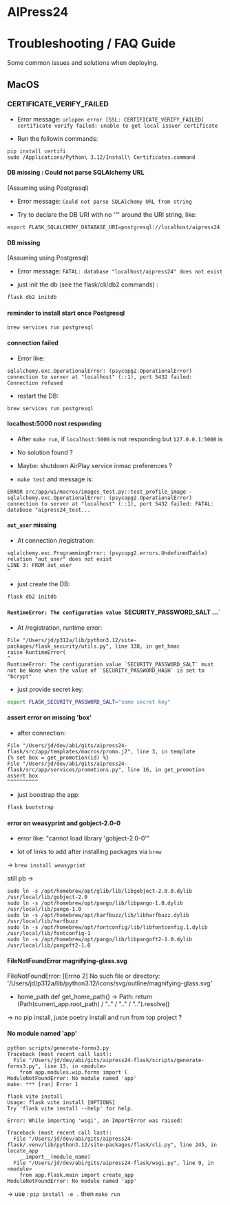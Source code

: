 # AIPress24

# Troubleshooting / FAQ Guide

Some common issues and solutions when deploying.

## MacOS

### CERTIFICATE_VERIFY_FAILED

- Error message: `urlopen error [SSL: CERTIFICATE_VERIFY_FAILED] certificate verify failed: unable to get local issuer certificate`

- Run the followin commands:

```
pip install certifi
sudo /Applications/Python\ 3.12/Install\ Certificates.command
```

#### DB missing : Could not parse SQLAlchemy URL

(Assuming using Postgresql)

- Error message: `Could not parse SQLAlchemy URL from string`

- Try to declare the DB URI with no '"' around the URI string, like:

`export FLASK_SQLALCHEMY_DATABASE_URI=postgresql://localhost/aipress24`


#### DB missing

(Assuming using Postgresql)

- Error message: `FATAL: database "localhost/aipress24" does not exist`

- just init the db (see the flask/cli/db2 commands) :

```bash
flask db2 initdb
```

#### reminder to install start once Postgresql

```
brew services run postgresql
```


#### connection failed

- Error like:
```
sqlalchemy.exc.OperationalError: (psycopg2.OperationalError) connection to server at "localhost" (::1), port 5432 failed: Connection refused
```

- restart the DB:
```
brew services run postgresql
```


#### localhost:5000 nost responding

- After `make run`, if `localhost:5000` is not responding but `127.0.0.1:5000` is

- No solution found ?

- Maybe: shutdown AirPlay service inmac  preferences ?


- `make test`  and message is:

```
ERROR src/app/ui/macros/images_test.py::test_profile_image - sqlalchemy.exc.OperationalError: (psycopg2.OperationalError) connection to server at "localhost" (::1), port 5432 failed: FATAL:  database "aipress24_test...
```

#### `aut_user` missing

- At connection /registration:

```
sqlalchemy.exc.ProgrammingError: (psycopg2.errors.UndefinedTable) relation "aut_user" does not exist
LINE 3: FROM aut_user
^
```

- just create the DB:

```bash
flask db2 initdb
```

#### `RuntimeError: The configuration value `SECURITY_PASSWORD_SALT ...`


- At /registration, runtime error:

```
File "/Users/jd/p312a/lib/python3.12/site-packages/flask_security/utils.py", line 338, in get_hmac
raise RuntimeError(
^
RuntimeError: The configuration value `SECURITY_PASSWORD_SALT` must not be None when the value of `SECURITY_PASSWORD_HASH` is set to "bcrypt"
```

- just provide secret key:

```bash
export FLASK_SECURITY_PASSWORD_SALT="some secret key"
```

#### assert error on missing 'box'

- after connection:
```
File "/Users/jd/dev/abi/gits/aipress24-flask/src/app/templates/macros/promo.j2", line 3, in template
{% set box = get_promotion(id) %}
File "/Users/jd/dev/abi/gits/aipress24-flask/src/app/services/promotions.py", line 16, in get_promotion
assert box
^^^^^^^^^^
```
- just boostrap the app:

```bash
flask bootstrap
```

#### error on weasyprint and gobject-2.0-0

- error like: "cannot load library 'gobject-2.0-0'"

- lot of links to add after installing packages via `brew`

-> `brew install weasyprint`

still pb ->
```
sudo ln -s /opt/homebrew/opt/glib/lib/libgobject-2.0.0.dylib /usr/local/lib/gobject-2.0
sudo ln -s /opt/homebrew/opt/pango/lib/libpango-1.0.dylib /usr/local/lib/pango-1.0
sudo ln -s /opt/homebrew/opt/harfbuzz/lib/libharfbuzz.dylib /usr/local/lib/harfbuzz
sudo ln -s /opt/homebrew/opt/fontconfig/lib/libfontconfig.1.dylib /usr/local/lib/fontconfig-1
sudo ln -s /opt/homebrew/opt/pango/lib/libpangoft2-1.0.dylib /usr/local/lib/pangoft2-1.0
```

#### FileNotFoundError magnifying-glass.svg

FileNotFoundError: [Errno 2] No such file or directory: '/Users/jd/p312a/lib/python3.12/icons/svg/outline/magnifying-glass.svg'

- home_path
def get_home_path() -> Path:
    return (Path(current_app.root_path) / ".." / ".." / "..").resolve()

-> no pip install, juste poetry install and run from top project ?


#### No module named 'app'

```
python scripts/generate-forms3.py
Traceback (most recent call last):
  File "/Users/jd/dev/abi/gits/aipress24-flask/scripts/generate-forms3.py", line 13, in <module>
    from app.modules.wip.forms import (
ModuleNotFoundError: No module named 'app'
make: *** [run] Error 1
```

```
flask vite install
Usage: flask vite install [OPTIONS]
Try 'flask vite install --help' for help.

Error: While importing 'wsgi', an ImportError was raised:

Traceback (most recent call last):
  File "/Users/jd/dev/abi/gits/aipress24-flask/.venv/lib/python3.12/site-packages/flask/cli.py", line 245, in locate_app
    __import__(module_name)
  File "/Users/jd/dev/abi/gits/aipress24-flask/wsgi.py", line 9, in <module>
    from app.flask.main import create_app
ModuleNotFoundError: No module named 'app'
```

-> use : `pip install -e .` then `make run`
